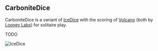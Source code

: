 CarboniteDice
-------------

CarboniteDice is a variant of [IceDice](http://www.looneylabs.com/games/icedice) with the scoring of [Volcano](http://www.wunderland.com/WTS/Kristin/Games/Volcano.html) (both by [Looney Labs](http://www.looneylabs.com)) for solitaire play.

TODO

![IceDice](http://www.looneylabs.com/sites/default/files/IceDice2.jpg)


